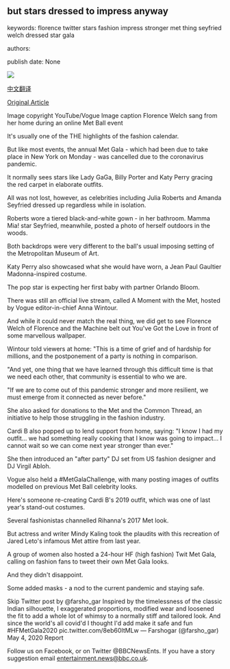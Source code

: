 ## but stars dressed to impress anyway

keywords: florence twitter stars fashion impress stronger met thing seyfried welch dressed star gala

authors: 

publish date: None

![](https://ichef.bbci.co.uk/news/1024/branded_news/1473/production/_112153250_florence_screenshot.jpg)

[中文翻译](but%20stars%20dressed%20to%20impress%20anyway_zh.md)

[Original Article](https://www.bbc.com/news/entertainment-arts-52543143)

Image copyright YouTube/Vogue Image caption Florence Welch sang from her home during an online Met Ball event

It's usually one of the THE highlights of the fashion calendar.

But like most events, the annual Met Gala - which had been due to take place in New York on Monday - was cancelled due to the coronavirus pandemic.

It normally sees stars like Lady GaGa, Billy Porter and Katy Perry gracing the red carpet in elaborate outfits.

All was not lost, however, as celebrities including Julia Roberts and Amanda Seyfried dressed up regardless while in isolation.

Roberts wore a tiered black-and-white gown - in her bathroom. Mamma Mia\! star Seyfried, meanwhile, posted a photo of herself outdoors in the woods.

Both backdrops were very different to the ball's usual imposing setting of the Metropolitan Museum of Art.

Katy Perry also showcased what she would have worn, a Jean Paul Gaultier Madonna-inspired costume.

The pop star is expecting her first baby with partner Orlando Bloom.

There was still an official live stream, called A Moment with the Met, hosted by Vogue editor-in-chief Anna Wintour.

And while it could never match the real thing, we did get to see Florence Welch of Florence and the Machine belt out You've Got the Love in front of some marvellous wallpaper.

Wintour told viewers at home: "This is a time of grief and of hardship for millions, and the postponement of a party is nothing in comparison.

"And yet, one thing that we have learned through this difficult time is that we need each other, that community is essential to who we are.

"If we are to come out of this pandemic stronger and more resilient, we must emerge from it connected as never before."

She also asked for donations to the Met and the Common Thread, an initiative to help those struggling in the fashion industry.

Cardi B also popped up to lend support from home, saying: "I know I had my outfit… we had something really cooking that I know was going to impact… I cannot wait so we can come next year stronger than ever."

She then introduced an "after party" DJ set from US fashion designer and DJ Virgil Abloh.

Vogue also held a \#MetGalaChallenge, with many posting images of outfits modelled on previous Met Ball celebrity looks.

Here's someone re-creating Cardi B's 2019 outfit, which was one of last year's stand-out costumes.

Several fashionistas channelled Rihanna's 2017 Met look.

But actress and writer Mindy Kaling took the plaudits with this recreation of Jared Leto's infamous Met attire from last year.

A group of women also hosted a 24-hour HF (high fashion) Twit Met Gala, calling on fashion fans to tweet their own Met Gala looks.

And they didn't disappoint.

Some added masks - a nod to the current pandemic and staying safe.

Skip Twitter post by @farsho_gar Inspired by the timelessness of the classic Indian silhouette, I exaggerated proportions, modified wear and loosened the fit to add a whole lot of whimsy to a normally stiff and tailored look. And since the world's all covid'd I thought I'd add make it safe and fun \#HFMetGala2020 pic.twitter.com/8eb60ItMLw — Farshogar (@farsho_gar) May 4, 2020 Report

Follow us on Facebook, or on Twitter @BBCNewsEnts. If you have a story suggestion email entertainment.news@bbc.co.uk.